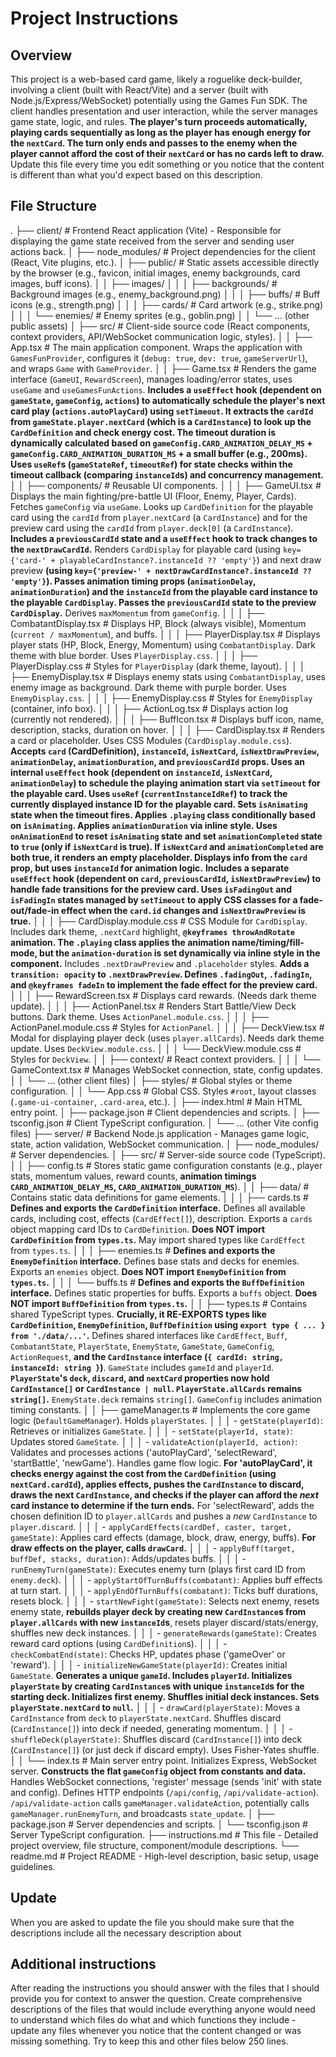 # Project Instructions

## Overview

This project is a web-based card game, likely a roguelike deck-builder, involving a client (built with React/Vite) and a server (built with Node.js/Express/WebSocket) potentially using the Games Fun SDK. The client handles presentation and user interaction, while the server manages game state, logic, and rules. **The player's turn proceeds automatically, playing cards sequentially as long as the player has enough energy for the `nextCard`. The turn only ends and passes to the enemy when the player cannot afford the cost of their `nextCard` or has no cards left to draw.**
Update this file every time you edit something or you notice that the content is different than what you'd expect based on this description.

## File Structure
.
├── client/ # Frontend React application (Vite) - Responsible for displaying the game state received from the server and sending user actions back.
│   ├── node_modules/ # Project dependencies for the client (React, Vite plugins, etc.).
│   ├── public/ # Static assets accessible directly by the browser (e.g., favicon, initial images, enemy backgrounds, card images, buff icons).
│   │   ├── images/
│   │   │   ├── backgrounds/ # Background images (e.g., enemy_background.png)
│   │   │   ├── buffs/ # Buff icons (e.g., strength.png)
│   │   │   ├── cards/ # Card artwork (e.g., strike.png)
│   │   │   └── enemies/ # Enemy sprites (e.g., goblin.png)
│   │   └── ... (other public assets)
│   ├── src/    # Client-side source code (React components, context providers, API/WebSocket communication logic, styles).
│   │   ├── App.tsx # The main application component. Wraps the application with `GamesFunProvider`, configures it (`debug: true`, `dev: true`, `gameServerUrl`), and wraps `Game` with `GameProvider`.
│   │   ├── Game.tsx # Renders the game interface (`GameUI`, `RewardScreen`), manages loading/error states, uses `useGame` and `useGamesFunActions`. **Includes a `useEffect` hook (dependent on `gameState`, `gameConfig`, `actions`) to automatically schedule the player's next card play (`actions.autoPlayCard`) using `setTimeout`. It extracts the `cardId` from `gameState.player.nextCard` (which is a `CardInstance`) to look up the `CardDefinition` and check energy cost. The timeout duration is dynamically calculated based on `gameConfig.CARD_ANIMATION_DELAY_MS` + `gameConfig.CARD_ANIMATION_DURATION_MS` + a small buffer (e.g., 200ms). Uses `useRef`s (`gameStateRef`, `timeoutRef`) for state checks within the timeout callback (comparing `instanceId`s) and concurrency management.**
│   │   ├── components/ # Reusable UI components.
│   │   │   ├── GameUI.tsx # Displays the main fighting/pre-battle UI (Floor, Enemy, Player, Cards). Fetches `gameConfig` via `useGame`. Looks up `CardDefinition` for the playable card using the `cardId` from `player.nextCard` (a `CardInstance`) and for the preview card using the `cardId` from `player.deck[0]` (a `CardInstance`). **Includes a `previousCardId` state and a `useEffect` hook to track changes to the `nextDrawCardId`.** Renders `CardDisplay` for playable card (using `key={'card-' + playableCardInstance?.instanceId ?? 'empty'}`) and next draw preview **(using `key={'preview-' + nextDrawCardInstance?.instanceId ?? 'empty'}`). Passes animation timing props (`animationDelay`, `animationDuration`) and the `instanceId` from the playable card instance to the playable `CardDisplay`. Passes the `previousCardId` state to the preview `CardDisplay`.** Derives `maxMomentum` from `gameConfig`.
│   │   │   ├── CombatantDisplay.tsx # Displays HP, Block (always visible), Momentum (`current / maxMomentum`), and buffs.
│   │   │   ├── PlayerDisplay.tsx # Displays player stats (HP, Block, Energy, Momentum) using `CombatantDisplay`. Dark theme with blue border. Uses `PlayerDisplay.css`.
│   │   │   ├── PlayerDisplay.css # Styles for `PlayerDisplay` (dark theme, layout).
│   │   │   ├── EnemyDisplay.tsx # Displays enemy stats using `CombatantDisplay`, uses enemy image as background. Dark theme with purple border. Uses `EnemyDisplay.css`.
│   │   │   ├── EnemyDisplay.css # Styles for `EnemyDisplay` (container, info box).
│   │   │   ├── ActionLog.tsx # Displays action log (currently not rendered).
│   │   │   ├── BuffIcon.tsx # Displays buff icon, name, description, stacks, duration on hover.
│   │   │   ├── CardDisplay.tsx # Renders a card or placeholder. Uses CSS Modules (`CardDisplay.module.css`). **Accepts `card` (CardDefinition), `instanceId`, `isNextCard`, `isNextDrawPreview`, `animationDelay`, `animationDuration`, and `previousCardId` props. Uses an internal `useEffect` hook (dependent on `instanceId`, `isNextCard`, `animationDelay`) to schedule the playing animation start via `setTimeout` for the playable card. Uses `useRef` (`currentInstanceIdRef`) to track the currently displayed instance ID for the playable card. Sets `isAnimating` state when the timeout fires. Applies `.playing` class conditionally based on `isAnimating`. Applies `animationDuration` via inline style. Uses `onAnimationEnd` to reset `isAnimating` state and set `animationCompleted` state to `true` (only if `isNextCard` is true). If `isNextCard` and `animationCompleted` are both true, it renders an empty placeholder. Displays info from the `card` prop, but uses `instanceId` for animation logic.** **Includes a separate `useEffect` hook (dependent on `card`, `previousCardId`, `isNextDrawPreview`) to handle fade transitions for the preview card. Uses `isFadingOut` and `isFadingIn` states managed by `setTimeout` to apply CSS classes for a fade-out/fade-in effect when the `card.id` changes and `isNextDrawPreview` is true.**
│   │   │   ├── CardDisplay.module.css # CSS Module for `CardDisplay`. Includes dark theme, `.nextCard` highlight, **`@keyframes throwAndRotate` animation. The `.playing` class applies the animation name/timing/fill-mode, but the `animation-duration` is set dynamically via inline style in the component.** Includes `.nextDrawPreview` and `.placeholder` styles. **Adds a `transition: opacity` to `.nextDrawPreview`. Defines `.fadingOut`, `.fadingIn`, and `@keyframes fadeIn` to implement the fade effect for the preview card.**
│   │   │   ├── RewardScreen.tsx # Displays card rewards. (Needs dark theme update).
│   │   │   ├── ActionPanel.tsx # Renders Start Battle/View Deck buttons. Dark theme. Uses `ActionPanel.module.css`.
│   │   │   ├── ActionPanel.module.css # Styles for `ActionPanel`.
│   │   │   ├── DeckView.tsx # Modal for displaying player deck (uses `player.allCards`). Needs dark theme update. Uses `DeckView.module.css`.
│   │   │   └── DeckView.module.css # Styles for `DeckView`.
│   │   ├── context/ # React context providers.
│   │   │   └── GameContext.tsx # Manages WebSocket connection, state, config updates.
│   │   └── ... (other client files)
│   ├── styles/ # Global styles or theme configuration.
│   │   └── App.css # Global CSS. Styles `#root`, layout classes (`.game-ui-container`, `.card-area`, etc.).
│   ├── index.html # Main HTML entry point.
│   ├── package.json # Client dependencies and scripts.
│   ├── tsconfig.json # Client TypeScript configuration.
│   └── ... (other Vite config files)
├── server/ # Backend Node.js application - Manages game logic, state, action validation, WebSocket communication.
│   ├── node_modules/ # Server dependencies.
│   ├── src/ # Server-side source code (TypeScript).
│   │   ├── config.ts # Stores static game configuration constants (e.g., player stats, momentum values, reward counts, **animation timings `CARD_ANIMATION_DELAY_MS`, `CARD_ANIMATION_DURATION_MS`**).
│   │   ├── data/ # Contains static data definitions for game elements.
│   │   │   ├── cards.ts # **Defines and exports the `CardDefinition` interface.** Defines all available cards, including cost, effects (`CardEffect[]`), description. Exports a `cards` object mapping card IDs to `CardDefinition`. **Does NOT import `CardDefinition` from `types.ts`.** May import shared types like `CardEffect` from `types.ts`.
│   │   │   ├── enemies.ts # **Defines and exports the `EnemyDefinition` interface.** Defines base stats and decks for enemies. Exports an `enemies` object. **Does NOT import `EnemyDefinition` from `types.ts`.**
│   │   │   └── buffs.ts # **Defines and exports the `BuffDefinition` interface.** Defines static properties for buffs. Exports a `buffs` object. **Does NOT import `BuffDefinition` from `types.ts`.**
│   │   ├── types.ts # Contains shared TypeScript types. **Crucially, it RE-EXPORTS types like `CardDefinition`, `EnemyDefinition`, `BuffDefinition` using `export type { ... } from './data/...'`.** Defines shared interfaces like `CardEffect`, `Buff`, `CombatantState`, `PlayerState`, `EnemyState`, `GameState`, `GameConfig`, `ActionRequest`, **and the `CardInstance` interface (`{ cardId: string, instanceId: string }`)**. `GameState` includes `gameId` and `playerId`. **`PlayerState`'s `deck`, `discard`, and `nextCard` properties now hold `CardInstance[]` or `CardInstance | null`. `PlayerState.allCards` remains `string[]`.** `EnemyState.deck` remains `string[]`. `GameConfig` includes animation timing constants.
│   │   ├── gameManager.ts # Implements the core game logic (`DefaultGameManager`). Holds `playerStates`.
│   │   │   - `getState(playerId)`: Retrieves or initializes `GameState`.
│   │   │   - `setState(playerId, state)`: Updates stored `GameState`.
│   │   │   - `validateAction(playerId, action)`: Validates and processes actions ('autoPlayCard', 'selectReward', 'startBattle', 'newGame'). Handles game flow logic. **For 'autoPlayCard', it checks energy against the cost from the `CardDefinition` (using `nextCard.cardId`), applies effects, pushes the `CardInstance` to discard, draws the next `CardInstance`, and checks if the player can afford the *next* card instance to determine if the turn ends.** For 'selectReward', adds the chosen definition ID to `player.allCards` and pushes a *new* `CardInstance` to `player.discard`.
│   │   │   - `applyCardEffects(cardDef, caster, target, gameState)`: Applies card effects (damage, block, draw, energy, buffs). **For draw effects on the player, calls `drawCard`.**
│   │   │   - `applyBuff(target, buffDef, stacks, duration)`: Adds/updates buffs.
│   │   │   - `runEnemyTurn(gameState)`: Executes enemy turn (plays first card ID from `enemy.deck`).
│   │   │   - `applyStartOfTurnBuffs(combatant)`: Applies buff effects at turn start.
│   │   │   - `applyEndOfTurnBuffs(combatant)`: Ticks buff durations, resets block.
│   │   │   - `startNewFight(gameState)`: Selects next enemy, resets enemy state, **rebuilds player deck by creating new `CardInstance`s from `player.allCards` with new `instanceId`s**, resets player discard/stats/energy, shuffles new deck instances.
│   │   │   - `generateRewards(gameState)`: Creates reward card options (using `CardDefinition`s).
│   │   │   - `checkCombatEnd(state)`: Checks HP, updates phase ('gameOver' or 'reward').
│   │   │   - `initializeNewGameState(playerId)`: Creates initial `GameState`. **Generates a unique `gameId`. Includes `playerId`. Initializes `playerState` by creating `CardInstance`s with unique `instanceId`s for the starting deck. Initializes first enemy. Shuffles initial deck instances. Sets `playerState.nextCard` to `null`.**
│   │   │   - `drawCard(playerState)`: Moves a `CardInstance` from `deck` to `playerState.nextCard`. Shuffles discard (`CardInstance[]`) into deck if needed, generating momentum.
│   │   │   - `shuffleDeck(playerState)`: Shuffles discard (`CardInstance[]`) into deck (`CardInstance[]`) (or just deck if discard empty). Uses Fisher-Yates shuffle.
│   │   └── index.ts # Main server entry point. Initializes Express, WebSocket server. **Constructs the flat `gameConfig` object from constants and data.** Handles WebSocket connections, 'register' message (sends 'init' with state and config). Defines HTTP endpoints (`/api/config`, `/api/validate-action`). `/api/validate-action` calls `gameManager.validateAction`, potentially calls `gameManager.runEnemyTurn`, and broadcasts `state_update`.
│   ├── package.json # Server dependencies and scripts.
│   └── tsconfig.json # Server TypeScript configuration.
├── instructions.md # This file - Detailed project overview, file structure, component/module descriptions.
└── readme.md # Project README - High-level description, basic setup, usage guidelines.

## Update
When you are asked to update the file you should make sure that the descriptions include all the necessary description about

## Additional instructions
After reading the instructions you should answer with the files that I should provide you for context to answer the question.
Create comprehensive descriptions of the files that would include everything anyone would need to understand which files do what and which functions they include - update any files whenever you notice that the content changed or was missing something.
Try to keep this and other files below 250 lines.
